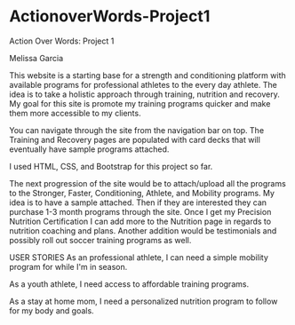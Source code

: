# ActionoverWords-Project1

Action Over Words: Project 1

Melissa Garcia

This website is a starting base for a strength and conditioning platform with available programs for professional athletes to the every day athlete. The idea is to take a holistic approach through training, nutrition and recovery. My goal for this site is promote my training programs quicker and make them more accessible to my clients.

You can navigate through the site from the navigation bar on top. The Training and Recovery pages are populated with card decks that will eventually have sample programs attached.  

I used HTML, CSS, and Bootstrap for this project so far.

The next progression of the site would be to attach/upload all the programs to the Stronger, Faster, Conditioning, Athlete, and Mobility programs. My idea is to have a sample attached. Then if they are interested they can purchase 1-3 month programs through the site. Once I get my Precision Nutrition Certification I can add more to the Nutrition page in regards to nutrition coaching and plans. Another addition would be testimonials and possibly roll out soccer training programs as well.

USER STORIES
As an professional athlete, I can need a simple mobility program for while I'm in season.

As a youth athlete, I need access to affordable training programs.

As a stay at home mom, I need a personalized nutrition program to follow for my body and goals.